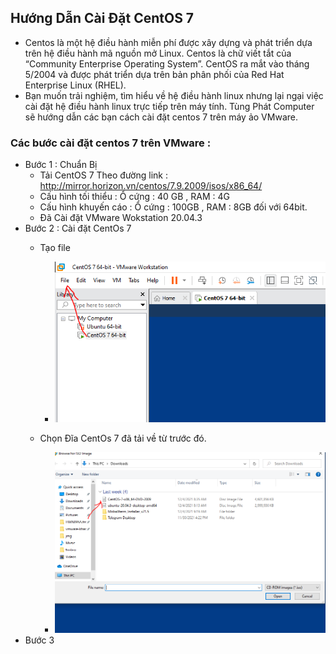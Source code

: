 ## Hướng Dẫn Cài Đặt CentOS 7 
- Centos là một hệ điều hành miễn phí được xây dựng và phát triển dựa trên hệ điều hành mã nguồn mở Linux. Centos là chữ viết tắt của “Community Enterprise Operating System”. CentOS ra mắt vào tháng 5/2004 và được phát triển dựa trên bản phân phối của Red Hat Enterprise Linux (RHEL).
- Bạn muốn trải nghiệm, tìm hiểu về hệ điều hành linux nhưng lại ngại việc cài đặt hệ điều hành linux trực tiếp trên máy tính. Tùng Phát Computer sẽ hướng dẫn các bạn cách cài đặt centos 7 trên máy ảo VMware.
 ### Các bước cài đặt centos 7 trên VMware :
- Bước 1 : Chuẩn Bị 
    + Tải CentOS 7 Theo đường link : http://mirror.horizon.vn/centos/7.9.2009/isos/x86_64/
    + Cấu hình tối thiểu : Ổ cứng : 40 GB , RAM : 4G
    + Cấu hình khuyến cáo : Ổ cứng : 100GB , RAM : 8GB đối với 64bit.
    + Đã Cài đặt VMware Wokstation 20.04.3
- Bước 2 : Cài đặt CentOs 7
   + Tạo file
        - <img src = "../../jmg/b1.PNG">
        
    + Chọn Đĩa CentOs 7 đã tải về từ trước đó.
        - <img src = "../../jmg/b3.PNG">
 - Bước 3 
    

